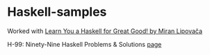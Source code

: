 # Haskell-samples

Worked with [Learn You a Haskell for Great Good! by Miran Lipovača](http://learnyouahaskell.com/chapters)

H-99: Ninety-Nine Haskell Problems & Solutions [page](http://wiki.haskell.org/H-99:_Ninety-Nine_Haskell_Problems)
